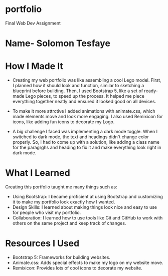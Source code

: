 # portfolio
Final Web Dev Assignment 
# Name- Solomon Tesfaye
# How I Made It
- Creating my web portfolio was like assembling a cool Lego model. First, I planned how it should look and function, similar to sketching a blueprint before building. Then, I used Bootstrap 5, like a set of ready-made Lego pieces, to speed up the process. It helped me piece everything together neatly and ensured it looked good on all devices.

- To make it more attrctive I added animations with animate.css, which made elements move and look more engaging. I also used Remixicon for icons, like adding fun icons to decorate my Logo.

- A big challenge I faced was implementing a dark mode toggle. When I switched to dark mode, the text and headings didn't change color properly. So, I had to come up with a solution, like adding a class name for the paragrghs and heading to fix it and make everything look right in dark mode.

# What I Learned
 Creating this portfolio taught me many things such as:
- Using Bootstrap: I became proficient at using Bootstrap and customizing it to make my portfolio look exactly how I wanted.
- Design Skills: I learned about making things look nice and easy to use for people who visit my portfolio.
- Collaboration: I learned how to use tools like Git and GitHub to work with others on the same project and keep track of changes.
# Resources I Used
- Bootstrap 5: Frameworks for building websites.
- Animate.css: Adds special effects to make my logo on my website move.
- Remixicon: Provides lots of cool icons to decorate my website.